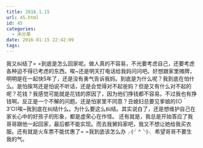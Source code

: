 ```yaml
---
title: 2016.1.15
url: 45.html
id: 45
categories:
  - 未分类
date: 2016-01-15 22:42:09
tags:
---
```


我又纠结了= =到底是怎么回家呢。做人真的不容易，不光要考虑自己，还要考虑各种迫不得已考虑的东西。唉~还是明天打电话给我妈问问吧。好想跟家里摊牌，明明是在一起快5年了，还是没有勇气告诉我妈。到底是为什么呢？我到底在怕什么。是怕挨骂还是怕说不听话，还是会觉得对不起爸妈？但是又有什么对不起的呢？花钱？我感觉可能就是花钱的原因了，因为他们挣钱都不容易。不过我也有挣钱啊。反正是一个不解的问题。还是怕家里不同意？丑媳妇总要见爹娘的(○｀ 3′○)唉~我到底在纠结什么。为什么要这么纠结。其实说白了，还是想维护自己在家长心中的好孩子的形象，都是虚荣心在作怪。 还有就是，我总是开始答应了我哥哥跟他一起回家，最后都不能实现。而去我舅妈家吧，我又不想让她给我买衣服。还有就是火车票不能优惠了= =我到底该怎么办╭(╯^╰)╮ 希望哥哥不要生我的气。